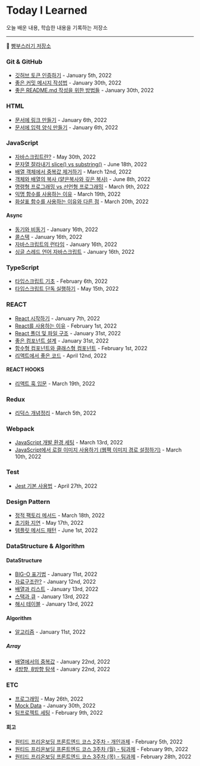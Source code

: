 # Today I Learned

오늘 배운 내용, 학습한 내용을 기록하는 저장소

---

:bread: [빵부스러기 저장소](https://github.com/brad-go/TIL/blob/master/BreadCrumbs.md)

### Git & GitHub

- [깃허브 토큰 인증하기](https://github.com/brad-go/TIL/blob/master/Git/AuthenticationWithToken.md) - January 5th, 2022
- [좋은 커밋 메시지 작성법](./Git/HowToWriteAGitCommitMessage.md) - January 30th, 2022
- [좋은 README.md 작성을 위한 방법들](./Git/HowToWriteAGoodReadMe.md) - January 30th, 2022

### HTML

- [문서에 링크 만들기](https://github.com/brad-go/TIL/blob/master/HTML/Links.md) - January 6th, 2022
- [문서에 입력 양식 만들기](https://github.com/brad-go/TIL/blob/master/HTML/Forms.md) - January 6th, 2022

### JavaScript

- [자바스크립트란?](./JavaScript/WhatIsJavaScript.md) - May 30th, 2022
- [문자열 잘라내기 slice() vs substring()](./JavaScript/stringSlicing.md) - June 18th, 2022
- [배열 객체에서 중복값 제거하기](./JavaScript/RemoveOverlap.md) - March 12nd, 2022
- [객체와 배열의 복사 (얕은복사와 깊은 복사)](./JavaScript/CopyingObjectsAndArrays.md) - June 8th, 2022
- [명령형 프로그래밍 vs 선언형 프로그래밍](./JavaScript/ProgrammingWay.md) - March 9th, 2022
- [익명 함수를 사용하는 이유](./JavaScript/AnonymousFunction.md) - March 19th, 2022
- [화살표 함수를 사용하는 이유와 다른 점](./JavaScript/ArrowFunction.md) - March 20th, 2022

#### Async

- [동기와 비동기](./JavaScript/Sync&Async.md) - January 16th, 2022
- [콜스택](./JavaScript/Callstack.md) - January 16th, 2022
- [자바스크립트의 런타임](./JavaScript/Runtime.md) - January 16th, 2022
- [싱글 스레드 언어 자바스크립트](./JavaScript/SingleThreaded.md) - January 16th, 2022

### TypeScript

- [타입스크립트 기초](./TypeScript/basic.md) - February 6th, 2022
- [타입스크립트 단독 실행하기](./TypeScript/RunTypeScript.md) - May 15th, 2022

### REACT

- [React 시작하기](https://github.com/brad-go/TIL/blob/master/React/StartingReact.md) - January 7th, 2022
- [React를 사용하는 이유](./React/WhyReact.md) - February 1st, 2022
- [React 폴더 및 파일 구조](./React/TheStructureOfReact.md) - January 31st, 2022
- [좋은 컴포넌트 설계](./React/ComponentDesign.md) - January 31st, 2022
- [함수형 컴포넌트와 클래스형 컴포넌트](./React/FunctionalAndClassComponent.md) - February 1st, 2022
- [리액트에서 좋은 코드](./React/CleanCodeReact.md) - April 12nd, 2022

#### REACT HOOKS

- [리액트 훅 입문](./React/ReactHooks.md) - March 19th, 2022

### Redux

- [리덕스 개념정리](./Redux/ConceptOfRedux.md) - March 5th, 2022

### Webpack

- [JavaScript 개발 환경 세팅](./Webpack/DevelopmentSetting.md) - March 13rd, 2022
- [JavaScript에서 로컬 이미지 사용하기 (웹팩 이미지 경로 설정하기)](./Webpack/SettingImagePath.md) - March 10th, 2022

### Test

- [Jest 기본 사용법](./Test/BasicJest.md) - April 27th, 2022

### Design Pattern

- [정적 팩토리 메서드](./Pattern/StaticFactoryMethod.md) - March 18th, 2022
- [초기화 지연](./Pattern/LazyInitialization.md) - May 17th, 2022
- [템플릿 메서드 패턴](./DesignPattern/TemplateMethodPattern.md) - June 1st, 2022

### DataStructure & Algorithm

#### DataStructure

- [BIG-O 표기법](https://github.com/brad-go/TIL/blob/master/DataStructure&Algorithm/DataStructure/BigO.md) - January 11st, 2022
- [자료구조란?](https://github.com/brad-go/TIL/blob/master/DataStructure&Algorithm/DataStructure/WhatIsDataStructure.md) - January 12nd, 2022
- [배열과 리스트](./DataStructure&Algorithm/DataStructure/List.md) - January 13rd, 2022
- [스택과 큐](./DataStructure&Algorithm/DataStructure/StackQueue.md) - January 13rd, 2022
- [해시 테이블](./DataStructure&Algorithm/DataStructure/HashTable.md) - January 13rd, 2022

#### Algorithm

- [알고리즘](https://github.com/brad-go/Til/blob/master/DataStructure&Algorithm/Algorithm/Algorithm.md) - January 11st, 2022

##### Array

- [배열에서의 중복값](./DataStructure&Algorithm/Algorithm/Array/duplicateValueInArray.md) - January 22nd, 2022
- [4방향, 8방향 탐색](./DataStructure&Algorithm/Algorithm/Array/directionExplore.md) - January 22nd, 2022

### ETC

- [프로그래밍](./ETC/Programming.md) - May 26th, 2022
- [Mock Data](./ETC/MockData.md) - January 30th, 2022
- [팀프로젝트 세팅](./ProjectReview/TeamProjectSettings.md) - February 9th, 2022

#### 회고

- [원티드 프리온보딩 프론트엔드 코스 2주차 - 개인과제](./ProjectReview/Ggumim.md) - February 5th, 2022
- [원티드 프리온보딩 프론트엔드 코스 3주차 (월) - 팀과제](./ProjectReview/PartnersDashboard.md) - February 9th, 2022
- [원티드 프리온보딩 프론트엔드 코스 3주차 (목) - 팀과제](./ProjectReview/Messenger.md) - February 28th, 2022
